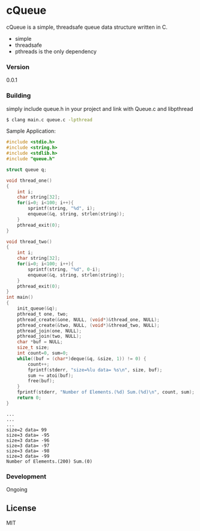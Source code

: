 # cQueue

cQueue is a simple, threadsafe queue data structure written in C.

  - simple
  - threadsafe
  - pthreads is the only dependency

### Version
0.0.1

### Building

simply include queue.h in your project and link with Queue.c and libpthread

```sh
$ clang main.c queue.c -lpthread
```


Sample Application:
```c
#include <stdio.h>
#include <string.h>
#include <stdlib.h>
#include "queue.h"

struct queue q;

void thread_one()
{
    int i;
    char string[32];
    for(i=0; i<100; i++){
        sprintf(string, "%d", i);
        enqueue(&q, string, strlen(string));
    }
    pthread_exit(0);
}

void thread_two()
{
    int i;
    char string[32];
    for(i=0; i<100; i++){
        sprintf(string, "%d", 0-i);
        enqueue(&q, string, strlen(string));
    }
    pthread_exit(0);
}
int main()
{
    init_queue(&q);
    pthread_t one, two;
    pthread_create(&one, NULL, (void*)&thread_one, NULL);
    pthread_create(&two, NULL, (void*)&thread_two, NULL);
    pthread_join(one, NULL);
    pthread_join(two, NULL);
    char *buf = NULL;
    size_t size;
    int count=0, sum=0;
    while((buf = (char*)deque(&q, &size, 1)) != 0) {
        count++;
        fprintf(stderr, "size=%lu data= %s\n", size, buf);
        sum += atoi(buf);
        free(buf);
    }
    fprintf(stderr, "Number of Elements.(%d) Sum.(%d)\n", count, sum);
    return 0;
}
```
```console
...
...
...
size=2 data= 99
size=3 data= -95
size=3 data= -96
size=3 data= -97
size=3 data= -98
size=3 data= -99
Number of Elements.(200) Sum.(0)
```
### Development

Ongoing

License
----

MIT
